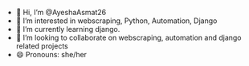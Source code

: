 - 👋 Hi, I’m @AyeshaAsmat26
- 👀 I’m interested in webscraping, Python, Automation, Django
- 🌱 I’m currently learning django.
- 💞️ I’m looking to collaborate on webscraping, automation and django related projects
- 😄 Pronouns: she/her

<!---
AyeshaAsmat26/AyeshaAsmat26 is a ✨ special ✨ repository because its `README.md` (this file) appears on your GitHub profile.
You can click the Preview link to take a look at your changes.
--->
